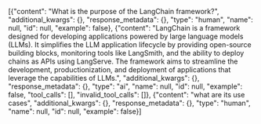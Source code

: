 [{"content": "What is the purpose of the LangChain framework?", "additional_kwargs": {}, "response_metadata": {}, "type": "human", "name": null, "id": null, "example": false}, {"content": "LangChain is a framework designed for developing applications powered by large language models (LLMs). It simplifies the LLM application lifecycle by providing open-source building blocks, monitoring tools like LangSmith, and the ability to deploy chains as APIs using LangServe. The framework aims to streamline the development, productionization, and deployment of applications that leverage the capabilities of LLMs.", "additional_kwargs": {}, "response_metadata": {}, "type": "ai", "name": null, "id": null, "example": false, "tool_calls": [], "invalid_tool_calls": []}, {"content": "what are its use cases", "additional_kwargs": {}, "response_metadata": {}, "type": "human", "name": null, "id": null, "example": false}]